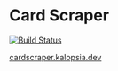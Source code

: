 # Card Scraper

[![Build Status](https://travis-ci.com/zendamacf/card-scraper.svg?branch=master)](https://travis-ci.com/zendamacf/card-scraper)

[cardscraper.kalopsia.dev](https://cardscraper.kalopsia.dev/)